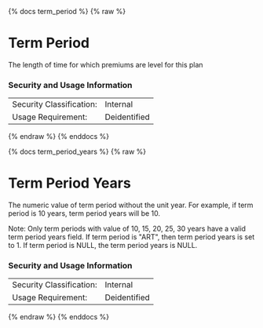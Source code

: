 {% docs term_period %}
{% raw %}

<a name="term_period"></a>
# Term Period

The length of time for which premiums are level for this plan

### Security and Usage Information
|     |     |
| --- | --- |
| Security Classification: | Internal |
| Usage Requirement:       | Deidentified |

{% endraw %}
{% enddocs %}

{% docs term_period_years %}
{% raw %}

<a name="term_period_years"></a>
# Term Period Years

The numeric value of term period without the unit year. For example, if term period is 10 years, 
term period years will be 10.

Note: Only term periods with value of 10, 15, 20, 25, 30 years have a valid term period years field. 
If term period is "ART", then term period years is set to 1. If term period is NULL, the term period
years is NULL. 

### Security and Usage Information
|     |     |
| --- | --- |
| Security Classification: | Internal |
| Usage Requirement:       | Deidentified |

{% endraw %}
{% enddocs %}
